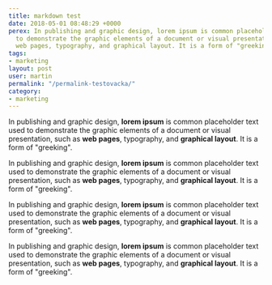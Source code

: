 ```yaml
---
title: markdown test
date: 2018-05-01 08:48:29 +0000
perex: In publishing and graphic design, lorem ipsum is common placeholder text used
  to demonstrate the graphic elements of a document or visual presentation, such as
  web pages, typography, and graphical layout. It is a form of "greeking".
tags:
- marketing
layout: post
user: martin
permalink: "/permalink-testovacka/"
category:
- marketing
---
```

In publishing and graphic design, **lorem ipsum** is common placeholder text used to demonstrate the graphic elements of a document or visual presentation, such as **web pages**, typography, and **graphical layout**. It is a form of "greeking".

In publishing and graphic design, **lorem ipsum** is common placeholder text used to demonstrate the graphic elements of a document or visual presentation, such as **web pages**, typography, and **graphical layout**. It is a form of "greeking".

In publishing and graphic design, **lorem ipsum** is common placeholder text used to demonstrate the graphic elements of a document or visual presentation, such as **web pages**, typography, and **graphical layout**. It is a form of "greeking".

In publishing and graphic design, **lorem ipsum** is common placeholder text used to demonstrate the graphic elements of a document or visual presentation, such as **web pages**, typography, and **graphical layout**. It is a form of "greeking".